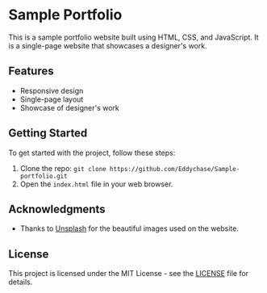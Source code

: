 # Sample Portfolio

This is a sample portfolio website built using HTML, CSS, and JavaScript. It is a single-page website that showcases a designer's work.


## Features

- Responsive design
- Single-page layout
- Showcase of designer's work

## Getting Started

To get started with the project, follow these steps:

1. Clone the repo: `git clone https://github.com/Eddychase/Sample-portfolio.git`
2. Open the `index.html` file in your web browser.

## Acknowledgments

- Thanks to [Unsplash](https://unsplash.com/) for the beautiful images used on the website.

## License

This project is licensed under the MIT License - see the [LICENSE](LICENSE) file for details.
